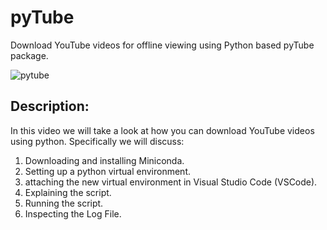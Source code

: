 # pyTube
Download YouTube videos for offline viewing using Python based pyTube package.


![pytube](https://user-images.githubusercontent.com/55623375/203125512-cf85bde0-2073-42a6-af1b-50d2cfa61906.png)

Description:
------------
In this video we will take a look at how you can download YouTube videos using python. Specifically we will discuss:


1. Downloading and installing Miniconda.
2. Setting up a python virtual environment.
3. attaching the new virtual environment in Visual Studio Code (VSCode).
4. Explaining the script.
5. Running the script.
6. Inspecting the Log File.
